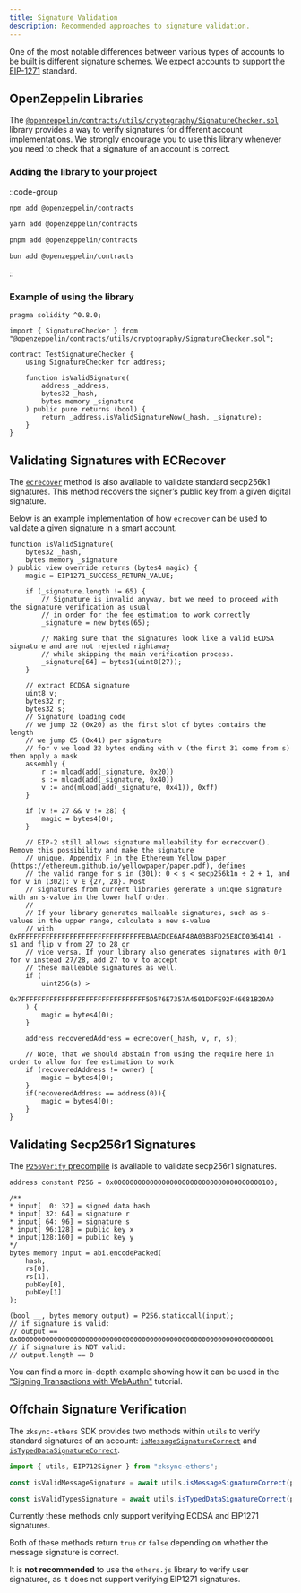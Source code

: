 ```yaml
---
title: Signature Validation
description: Recommended approaches to signature validation.
---
```


One of the most notable differences between various types of accounts to be built
is different signature schemes. We expect accounts to support the [EIP-1271](https://eips.ethereum.org/EIPS/eip-1271) standard.

## OpenZeppelin Libraries

The
[`@openzeppelin/contracts/utils/cryptography/SignatureChecker.sol`](https://github.com/OpenZeppelin/openzeppelin-contracts/blob/5ed5a86d1d22f387ce69ab4e0ace405de8bc888d/contracts/utils/cryptography/SignatureChecker.sol#L22)
library provides a way to verify signatures for different
account implementations. We strongly encourage you to use this library whenever you need to check that a signature of an account is correct.

### Adding the library to your project

::code-group

```bash [npm]
npm add @openzeppelin/contracts
```

```bash [yarn]
yarn add @openzeppelin/contracts
```

```bash [pnpm]
pnpm add @openzeppelin/contracts
```

```bash [bun]
bun add @openzeppelin/contracts
```

::

### Example of using the library

```solidity
pragma solidity ^0.8.0;

import { SignatureChecker } from "@openzeppelin/contracts/utils/cryptography/SignatureChecker.sol";

contract TestSignatureChecker {
    using SignatureChecker for address;

    function isValidSignature(
        address _address,
        bytes32 _hash,
        bytes memory _signature
    ) public pure returns (bool) {
        return _address.isValidSignatureNow(_hash, _signature);
    }
}
```

## Validating Signatures with ECRecover

The [`ecrecover`](/zk-stack/components/prover/circuits/ecrecover)
method is also available to validate standard secp256k1 signatures.
This method recovers the signer’s public key from a given digital signature.

Below is an example implementation of how `ecrecover` can be used to validate a given signature in a smart account.

```solidity
function isValidSignature(
    bytes32 _hash,
    bytes memory _signature
) public view override returns (bytes4 magic) {
    magic = EIP1271_SUCCESS_RETURN_VALUE;

    if (_signature.length != 65) {
        // Signature is invalid anyway, but we need to proceed with the signature verification as usual
        // in order for the fee estimation to work correctly
        _signature = new bytes(65);

        // Making sure that the signatures look like a valid ECDSA signature and are not rejected rightaway
        // while skipping the main verification process.
        _signature[64] = bytes1(uint8(27));
    }

    // extract ECDSA signature
    uint8 v;
    bytes32 r;
    bytes32 s;
    // Signature loading code
    // we jump 32 (0x20) as the first slot of bytes contains the length
    // we jump 65 (0x41) per signature
    // for v we load 32 bytes ending with v (the first 31 come from s) then apply a mask
    assembly {
        r := mload(add(_signature, 0x20))
        s := mload(add(_signature, 0x40))
        v := and(mload(add(_signature, 0x41)), 0xff)
    }

    if (v != 27 && v != 28) {
        magic = bytes4(0);
    }

    // EIP-2 still allows signature malleability for ecrecover(). Remove this possibility and make the signature
    // unique. Appendix F in the Ethereum Yellow paper (https://ethereum.github.io/yellowpaper/paper.pdf), defines
    // the valid range for s in (301): 0 < s < secp256k1n ÷ 2 + 1, and for v in (302): v ∈ {27, 28}. Most
    // signatures from current libraries generate a unique signature with an s-value in the lower half order.
    //
    // If your library generates malleable signatures, such as s-values in the upper range, calculate a new s-value
    // with 0xFFFFFFFFFFFFFFFFFFFFFFFFFFFFFFFEBAAEDCE6AF48A03BBFD25E8CD0364141 - s1 and flip v from 27 to 28 or
    // vice versa. If your library also generates signatures with 0/1 for v instead 27/28, add 27 to v to accept
    // these malleable signatures as well.
    if (
        uint256(s) >
        0x7FFFFFFFFFFFFFFFFFFFFFFFFFFFFFFF5D576E7357A4501DDFE92F46681B20A0
    ) {
        magic = bytes4(0);
    }

    address recoveredAddress = ecrecover(_hash, v, r, s);

    // Note, that we should abstain from using the require here in order to allow for fee estimation to work
    if (recoveredAddress != owner) {
        magic = bytes4(0);
    }
    if(recoveredAddress == address(0)){
        magic = bytes4(0);
    }
}
```

## Validating Secp256r1 Signatures

The [`P256Verify` precompile](https://docs.zksync.io/build/developer-reference/era-contracts/elliptic-curve-precompiles#p256)
is available to validate secp256r1 signatures.

```solidity
address constant P256 = 0x0000000000000000000000000000000000000100;

/**
* input[  0: 32] = signed data hash
* input[ 32: 64] = signature r
* input[ 64: 96] = signature s
* input[ 96:128] = public key x
* input[128:160] = public key y
*/
bytes memory input = abi.encodePacked(
    hash,
    rs[0],
    rs[1],
    pubKey[0],
    pubKey[1]
);

(bool __, bytes memory output) = P256.staticcall(input);
// if signature is valid:
// output == 0x0000000000000000000000000000000000000000000000000000000000000001
// if signature is NOT valid:
// output.length == 0
```

You can find a more in-depth example showing how
it can be used in the ["Signing Transactions with WebAuthn"](https://code.zksync.io/tutorials/signing-transactions-with-webauthn) tutorial.

## Offchain Signature Verification

The `zksync-ethers` SDK provides two methods within `utils` to verify standard signatures of an account:
[`isMessageSignatureCorrect`](https://sdk.zksync.io/js/ethers/api/v6/utilities#ismessagesignaturecorrect) and [`isTypedDataSignatureCorrect`](https://sdk.zksync.io/js/ethers/api/v6/utilities#istypeddatasignaturecorrect).

```ts
import { utils, EIP712Signer } from "zksync-ethers";

const isValidMessageSignature = await utils.isMessageSignatureCorrect(provider, ADDRESS, message, messageSignature);

const isValidTypesSignature = await utils.isTypedDataSignatureCorrect(provider, ADDRESS, await eip712Signer.getDomain(), utils.EIP712_TYPES, EIP712Signer.getSignInput(tx), typedSignature);
```

Currently these methods only support verifying ECDSA and EIP1271 signatures.

Both of these methods return `true` or `false` depending on whether the message signature is correct.

It is **not recommended** to use the `ethers.js` library to verify user signatures, as it does not support verifying EIP1271 signatures.
